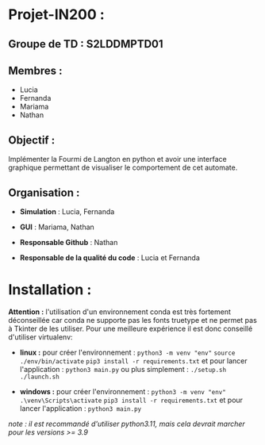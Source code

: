 # Projet-IN200 :

## Groupe de TD : S2LDDMPTD01

## Membres :

- Lucia
- Fernanda
- Mariama
- Nathan

## Objectif :

Implémenter la Fourmi de Langton en python et avoir une interface graphique permettant de visualiser le comportement de
cet automate.

## Organisation :

- **Simulation** : Lucia, Fernanda
- **GUI** : Mariama, Nathan

- **Responsable Github** : Nathan
- **Responsable de la qualité du code** : Lucia et Fernanda


# Installation :



**Attention :** l'utilisation d'un environnement conda est très fortement déconseillée car conda ne supporte pas les fonts truetype et ne permet pas à Tkinter de les utiliser. Pour une meilleure expérience il est donc conseillé d'utiliser virtualenv:

- **linux :**
pour créer l'environnement :
`python3 -m venv "env"`
`source ./env/bin/activate`
`pip3 install -r requirements.txt`
et pour lancer l'application : 
`python3 main.py`
ou plus simplement : 
`./setup.sh`
`./launch.sh`

- **windows :**
pour créer l'environnement :
 `python3 -m venv "env"`
 `.\venv\Scripts\activate`
 `pip3 install -r requirements.txt`
 et pour lancer l'application : 
 `python3 main.py`
 
 *note : il est recommandé d'utiliser python3.11, mais cela devrait marcher pour les versions >= 3.9*
